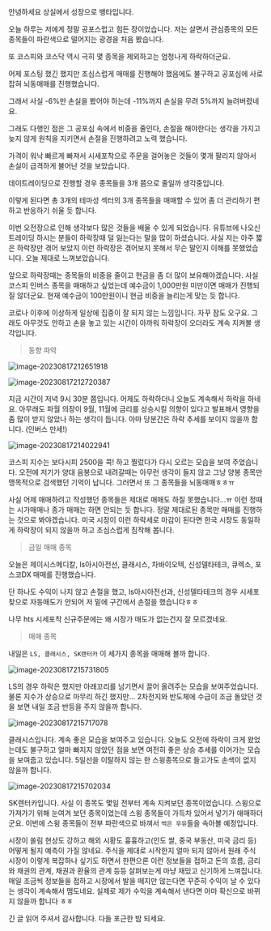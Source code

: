 안녕하세요 상실에서 성장으로 뱅타입니다.



오늘 하루는 저에게 정말 공포스럽고 힘든 장이었습니다. 저는 살면서 관심종목의 모든 종목들이 파란색으로 떨어지는 광경을 처음 봤습니다.

또 코스피와 코스닥 역시 극히 몇 종목을 제외하고는 엄청나게 하락하더군요.



어제 포스팅 했긴 했지만 조심스럽게 매매를 진행해야 했음에도 불구하고 공포심에 사로잡혀 뇌동매매를 진행했습니다.

그래서 사실 -6%만 손실을 봤어야 하는데 -11%까지 손실을 무려 5%까지 늘려버렸네요.

그래도 다행인 점은 그 공포심 속에서 비중을 줄인다, 손절을 해야한다는 생각을 가지고 늦지 않게 원칙을 지키면서 손절을 진행하려고 노력 했습니다.

가격이 워낙 빠르게 빠져서 시세포착으로 주문을 걸어놓은 것들이 몇개 팔리지 않아서 손실이 급격하게 불어난 것을 보았습니다.



데이트레이딩으로 진행할 경우 종목들을 3개 쯤으로 줄일까 생각중입니다. 

이렇게 된다면 총 3개의 테마성 섹터의 3개 종목들을 매매할 수 있어 좀 더 관리하기 편하고 반응하기 쉬울 듯 합니다.



이번 오전장으로 인해 생각보다 많은 것들을 배울 수 있게 되었습니다. 유튜브에 나오신 트레이딩 하시는 분들이 하락장때 덜 잃는다는 말을 많이 하셨습니다. 사실 저는 아주 짧은 하락장만 겪어 보았지 이런 하락장은 겪어보지 못해서 무슨 말인지 이해를 못했었습니다. 오늘 제대로 느껴보았습니다.

앞으로 하락장때는 종목들의 비중을 줄이고 현금을 좀 더 많이 보유해야겠습니다. 사실 코스피 인버스 종목을 매매하고 싶었는데 예수금이 1,000만원 미만이면 매매가 진행되질 않더군요. 현재 예수금이 100만원이니 현금 비중을 늘리는게 맞는 듯 합니다.



코로나 이후에 이상하게 일상에 집중이 잘 되지 않는 느낌입니다. 자꾸 잠도 오구요. 그래도 아무것도 안하고 손을 놓고 있는 시간이 아까워 하락장이 오더라도 계속 지켜볼 생각입니다.



> 동향 파악

![image-20230817212651918](/Users/eisen/Documents/Github/blog-contents-b/investor-life/2023/08/20230717.assets/image-20230817212651918.png)

![image-20230817212720387](/Users/eisen/Documents/Github/blog-contents-b/investor-life/2023/08/20230717.assets/image-20230817212720387.png)

지금 시간이 저녁 9시 30분 쯤입니다. 어제도 하락하더니 오늘도 계속해서 하락을 하네요. 아무래도 파월 의장이 9월, 11월에 금리를 상승시킬 의향이 있다고 발표해서 영향을 좀 많이 받지 않았나 하는 생각이 듭니다. 아마 당분간은 하락 추세를 보이지 않을까 합니다. (인버스 만세!)



![image-20230817214022941](/Users/eisen/Documents/Github/blog-contents-b/investor-life/2023/08/20230717.assets/image-20230817214022941.png)

코스피 지수는 보다시피 2500을 콕! 하고 찔렀다가 다시 오르는 모습을 보여 주었습니다. 오전에 저기가 양대 음봉으로 내려갈때는 아무런 생각이 들지 않고 그냥 양봉 종목만 맹목적으로 검색했던 기억이 납니다. 그러면서 또 그 종목들을 뇌동매매ㅎㅎㅠ



사실 어제 매매하려고 작성했던 종목들은 제대로 매매도 하질 못했습니다...ㅠ 이런 정때는 시가매매나 종가 매매는 하면 안되는 듯 합니다. 정말 제대로된 종목만 매매를 진행하는 것으로 봐야겠습니다. 미국 시장이 이런 하락세로 마감이 된다면 한국 시장도 동일하게 하락장이 되지 않을까 하고 조심스럽게 짐작해 봅니다.



> 금일 매매 종목

오늘은 제이시스메디칼, ls아시아전선, 클래시스, 차바이오텍, 신성델타테크, 큐렉소, 포스코DX 매매를 진행했습니다.

단 하나도 수익이 나지 않고 손절을 했고, ls아시아전선과, 신성델타테크의 경우 시세포찾으로 자동매도가 안되어 저 밑에 구간에서 손절을 했습니다ㅎㅎ

나무 hts 시세포착 신규주문에는 왜 시장가 매도가 없는건지 잘 모르겠네요.



> 매매 종목

내일은 `LS, 클래시스, SK랜터카` 이 세가지 종목을 매매해 볼까 합니다.

![image-20230817215731805](/Users/eisen/Documents/Github/blog-contents-b/investor-life/2023/08/20230717.assets/image-20230817215731805.png)

LS의 경우 하락은 했지만 아래꼬리를 남기면서 끌어 올려주는 모습을 보여주었습니다. 물론 지수가 상승으로 마무리 하긴 했지만... 2차전지와 반도체에 수급이 조금 돌았던 것을 보면 내일 조금 반등을 주지 않을까 합니다.



![image-20230817215717078](/Users/eisen/Documents/Github/blog-contents-b/investor-life/2023/08/20230717.assets/image-20230817215717078.png)

클래시스입니다. 계속 좋은 모습을 보여주고 있습니다. 오늘도 오전에 하락이 크게 왔었는데도 불구하고 얼마 빠지지 않았던 점을 보면 여전히 좋은 상승 추세를 이어가는 모습을 보여줍고 있습니다. 5일선을 이탈하지 않는 한 스윙종목으로 들고가도 손색이 없지 않을까 합니다.



![image-20230817215702034](/Users/eisen/Documents/Github/blog-contents-b/investor-life/2023/08/20230717.assets/image-20230817215702034.png)

SK렌터카입니다. 사실 이 종목도 몇일 전부터 계속 지켜보던 종목이었습니다. 스윙으로 가져가기 위해 눈여겨 보던 종목이었는데 스윙 종목들이 가득차 있어서 넣기가 애매하더군요. 이번에 스윙 종목들이 전부 파란색으로 바껴서 `썩은 우유`들을 속아볼 예정입니다.



시장이 쏠림 현상도 강하고 해외 시황도 흉흉하고(인도 쌀, 중국 부동산, 미국 금리 등) 어떻게 될지 예측이 가질 않네요. 주식을 제대로 시작한지 얼마 되지 않아서 원래 주식 시장이 이렇게 복잡하나 싶기도 하면서 한편으론 이런 정보들을 접하고 돈의 흐름, 금리와 채권의 관계, 채권과 환율의 관계 등등 살펴보는게 마냥 재밌고 신기하게 느껴집니다.  매일 조금씩 정보들을 접하고 시장에서 발을 떼지만 않는다면 꾸준히 수익이 날 수 있다는 생각이 계속해서 맴도네요. 실제로 제가 수익을 계속해서 낸다면 아마 확신으로 바뀌지 않을까 합니다 ㅎㅎ 



긴 글 읽어 주셔서 감사합니다. 다들 포근한 밤 되세요.
